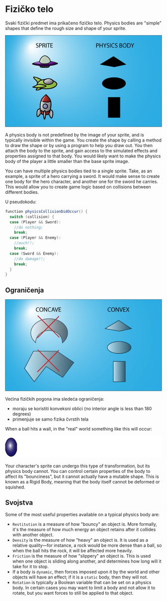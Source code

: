 # Fizičko telo

Svaki fizički predmet ima prikačeno fizičko telo. Physics bodies are "simple" shapes that define the rough size and shape of your sprite.

![](slike/fizicko-telo.png)

A physics body is not predefined by the image of your sprite, and is typically invisible within the game. You create the shape by calling a method to draw the shape or by using a program to help you draw out. You then attach the body to the sprite, and gain access to the simulated effects and properties assigned to that body. You would likely want to make the physics body of the player a little smaller than the base sprite image.

You can have multiple physics bodies tied to a single sprite. Take, as an example, a sprite of a hero carrying a sword. It would make sense to create one body for the hero character, and another one for the sword he carries. This would allow you to create game logic based on collisions between different bodies.

U pseudokodu:
```java
function physicsCollisionDidOccur() {
  switch (collision) {
  case (Player && Sword):
    //do nothing;
    break;
  case (Player && Enemy):
    //ouch!!;
    break;
  case (Sword && Enemy):
    //do damage!!;
    break;
  }
}
```

## Ograničenja

![](slike/ConcaveVsConvex1.png)

Većina fizičkih pogona ima sledeća ograničenja:
* moraju se koristiti konveksni oblici (no interior angle is less than 180 degrees)
* primenjuje se samo fizika čvrstih tela

When a ball hits a wall, in the "real" world something like this will occur:

![](slike/elasticno-telo.gif)

Your character's sprite can undergo this type of transformation, but its physics body cannot. You can control certain properties of the body to affect its "bounciness", but it cannot actually have a mutable shape. This is known as a Rigid Body, meaning that the body itself cannot be deformed or squished.

## Svojstva

Some of the most useful properties available on a typical physics body are:
* `Restitution` is a measure of how "bouncy" an object is. More formally, it's the measure of how much energy an object retains after it collides with another object.
* `Density` is the measure of how "heavy" an object is. It is used as a relative quality—for instance, a rock would be more dense than a ball, so when the ball hits the rock, it will be affected more heavily.
* `Friction` is the measure of how "slippery" an object is. This is used when one object is sliding along another, and determines how long will it take for it to stop.
* If a body is `dynamic`, then forces imposed upon it by the world and other objects will have an effect; if it is a `static` body, then they will not.
* `Rotation` is typically a Boolean variable that can be set on a physics body. In certain cases you may want to limit a body and not allow it to rotate, but you want forces to still be applied to that object.
